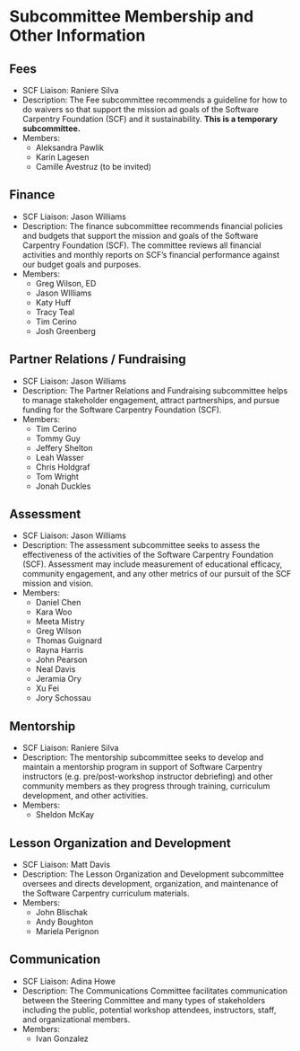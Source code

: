 # Subcommittee Membership and Other Information

## Fees

- SCF Liaison: Raniere Silva
- Description: The Fee subcommittee recommends a guideline for how to do waivers so that support the mission ad goals of the Software Carpentry Foundation (SCF) and it sustainability. **This is a temporary subcommittee.**
- Members:
  - Aleksandra Pawlik
  - Karin Lagesen
  - Camille Avestruz (to be invited)

## Finance

- SCF Liaison: Jason Williams
- Description: The finance subcommittee recommends financial policies and budgets that support the mission and goals of the Software Carpentry Foundation (SCF). The committee reviews all financial activities and  monthly reports on SCF’s financial performance against our budget goals and purposes.
- Members:
  - Greg Wilson, ED
  - Jason WIlliams
  - Katy Huff
  - Tracy Teal
  - Tim Cerino
  - Josh Greenberg

## Partner Relations / Fundraising

- SCF Liaison: Jason Williams
- Description: The Partner Relations and Fundraising subcommittee helps to manage stakeholder engagement, attract partnerships, and pursue funding for the Software Carpentry Foundation (SCF).
- Members:
  - Tim Cerino
  - Tommy Guy
  - Jeffery Shelton
  - Leah Wasser
  - Chris Holdgraf
  - Tom Wright
  - Jonah Duckles

## Assessment

- SCF Liaison: Jason Williams
- Description: The assessment subcommittee seeks to assess the effectiveness of the activities of the Software Carpentry Foundation (SCF). Assessment may include measurement of educational efficacy, community engagement, and any other metrics of our pursuit of the SCF mission and vision.
- Members:
  - Daniel Chen
  - Kara Woo
  - Meeta Mistry
  - Greg Wilson
  - Thomas Guignard
  - Rayna Harris
  - John Pearson
  - Neal Davis
  - Jeramia Ory
  - Xu Fei
  - Jory Schossau

## Mentorship

- SCF Liaison: Raniere Silva
- Description: The mentorship subcommittee seeks to develop and maintain a mentorship program in support of Software Carpentry instructors (e.g. pre/post-workshop instructor debriefing) and other community members as they progress through training, curriculum development, and other activities.
- Members:
  - Sheldon McKay

## Lesson Organization and Development

- SCF Liaison: Matt Davis
- Description: The Lesson Organization and Development subcommittee oversees and directs development, organization, and maintenance of the Software Carpentry curriculum materials.
- Members:
  - John Blischak
  - Andy Boughton
  - Mariela Perignon

## Communication

- SCF Liaison: Adina Howe
- Description: The Communications Committee facilitates communication between the Steering Committee and many types of stakeholders including the public, potential workshop attendees, instructors, staff, and organizational members.
- Members:
  - Ivan Gonzalez
